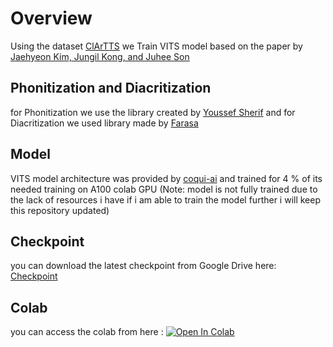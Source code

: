 # Overview
Using the dataset [ClArTTS](https://arxiv.org/abs/2303.00069) we Train VITS model based on the paper by [Jaehyeon Kim, Jungil Kong, and Juhee Son](https://arxiv.org/abs/2106.06103) 

## Phonitization and Diacritization
for Phonitization we use the library created by [Youssef Sherif](https://pypi.org/project/arabic-pronounce/) and for Diacritization we used library made by [Farasa](https://github.com/MagedSaeed/farasapy)

## Model
VITS model architecture was provided by [coqui-ai](https://github.com/coqui-ai/TTS) and trained for 4 % of its needed training on A100 colab GPU (Note: model is not fully trained due to the lack of resources i have if i am able to train the model further i will keep this repository updated)

## Checkpoint
you can download the latest checkpoint from Google Drive here: [Checkpoint](https://drive.google.com/drive/folders/1-PuXAheIO5hV4xrV4YjA6lA5EP-Kz1Uz?usp=sharing)

## Colab
you can access the colab from here : 
[![Open In Colab](https://colab.research.google.com/assets/colab-badge.svg)](https://colab.research.google.com/drive/1EWasooYshqmSfO6w2yXX3oQdk1KRRyqT?usp=sharing)
